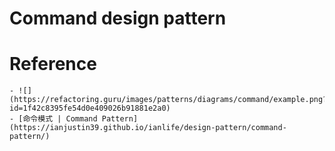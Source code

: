 # Command design pattern


# Reference
    - ![](https://refactoring.guru/images/patterns/diagrams/command/example.png?id=1f42c8395fe54d0e409026b91881e2a0)
    - [命令模式 | Command Pattern](https://ianjustin39.github.io/ianlife/design-pattern/command-pattern/)